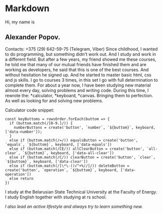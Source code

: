 <h1>Markdown</h1>
Hi, my name is <h2>Alexander Popov.</h2>
Contacts: +375 (29) 642-59-75 (Telegram, Viber)
Since childhood, I wanted to do programming, but something didn't work out.
And I study and work in a different field.
But after a few years, my friend showed me these courses, he told me that many of our mutual friends have finished them and are working as developers, he said that this is one of the best courses.
And without hesitation he signed up. And he started to master basic html, css and js skills.
I go to courses 3 times, in this set I go with full determination to complete them. For about a year now, I have been studying new material almost every day, solving problems and writing code.
During this time, I rewrote the:
 *calculator, 
 *keyboard,
 *canvas. 
 Bringing them to perfection. As well as looking for and solving new problems.

Calculator code snippet:
```
const keyButtoms = rowsOrder.forEach(buttom => {
  if (buttom.match(/[0-9.]/)) {
    numberButtons = create('button', `number`, `${buttom}`, keyboard, ['data-number']);
  }
  else if (buttom.match(/=/)) equalsButton = create('button', `equals`, `${buttom}`, keyboard, ['data-equals'])
  else if (buttom.match(/CE/)) allClearButton = create('button', `all-clear`, `${buttom}`, keyboard, ['data-all-clear'])
  else if (buttom.match(/C/)) clearButton = create('button', `clear`, `${buttom}`, keyboard, ['data-clear'])
  else if (buttom.match(/[\*\-()√^+%//]/)) deleteButton = create('button', `operation`, `${buttom}`, keyboard, ['data-operation'])
  else return
})
```

I study at the Belarusian State Technical University at the Faculty of Energy.
I study English together with studying at rs school.

*I also lead an active lifestyle and always try to learn something new.*